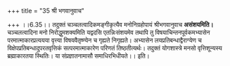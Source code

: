+++
title = "35 श्री भगवानुवाच"

+++
।।6.35।। तदुक्तं चञ्चलत्वादिकमङ्गीकृत्यैव मनोनिग्रहोपायं श्रीभगवानुवाच
**असंशयमिति।** चञ्चलत्वादिना मनो निरोद्धुमशक्यमिति यद्वदसि
एतन्निःसंशयमेव तथापि तु विषयाचिन्तनपूर्वकमभ्यासेन परमात्माकारप्रत्ययया
वृत्त्या विषयवैतृष्ण्येन च गृह्यते निगृह्यते। अभ्यासेन
लयप्रतिबन्धाद्वैराग्येण च विक्षेपप्रतिबन्धादुपरतवृत्तिकं
सत्परमात्माकारेण परिणतं तिष्ठतीत्यर्थः। तदुक्तं योगशास्त्रे मनसो
वृत्तिशून्यस्य ब्रह्माकारतया स्थितिः। या संप्रज्ञातनामासौ
समाधिरभिधीयते।। इति।
